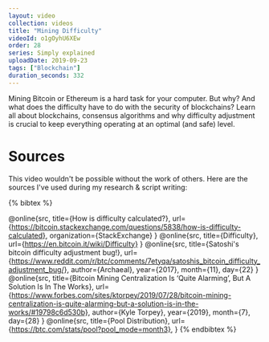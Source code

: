 ```yaml
---
layout: video
collection: videos
title: "Mining Difficulty"
videoId: o1gOyhU6XEw
order: 28
series: Simply explained
uploadDate: 2019-09-23
tags: ["Blockchain"]
duration_seconds: 332
---
```


Mining Bitcoin or Ethereum is a hard task for your computer. But why? And what does the difficulty have to do with the security of blockchains? Learn all about blockchains, consensus algorithms and why difficulty adjustment is crucial to keep everything operating at an optimal (and safe) level.


# Sources
This video wouldn't be possible without the work of others. Here are the sources I've used during my research & script writing:

{% bibtex %}

@online{src,
    title={How is difficulty calculated?},
    url={https://bitcoin.stackexchange.com/questions/5838/how-is-difficulty-calculated},
    organization={StackExchange}
}
@online{src,
    title={Difficulty},
    url={https://en.bitcoin.it/wiki/Difficulty}
}
@online{src,
    title={Satoshi's bitcoin difficulty adjustment bug!},
    url={https://www.reddit.com/r/btc/comments/7etyqa/satoshis_bitcoin_difficulty_adjustment_bug/},
    author={Archaeal},
    year={2017},
    month={11},
    day={22}
}
@online{src,
    title={Bitcoin Mining Centralization Is ‘Quite Alarming’, But A Solution Is In The Works},
    url={https://www.forbes.com/sites/ktorpey/2019/07/28/bitcoin-mining-centralization-is-quite-alarming-but-a-solution-is-in-the-works/#19798c6d530b},
    author={Kyle Torpey},
    year={2019},
    month={7},
    day={28}
}
@online{src,
    title={Pool Distribution},
    url={https://btc.com/stats/pool?pool_mode=month3},
}
{% endbibtex %}
